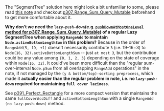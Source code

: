 The "SegmentTree" solution here might look a bit unfamiliar to some, please read [this note](https://www.yinxiang.com/everhub/note/b904af18-03fd-4dbc-a3d2-67a0daa1518e) and checkout [p307_Range_Sum_Query_Mutable](https://github.com/genxium/Leetcode/tree/master/p307_Range_Sum_Query_Mutable) beforehand to get more comfortable about it.

**Why don't we need the `lazy-push-down`(e.g. [`pushDownAtMostOneLevel` method for p307_Range_Sum_Query_Mutable]((https://github.com/genxium/Leetcode/blob/b1d3f2b2a54214ce1daea3898fa4cd5c4cd9085e/p307_Range_Sum_Query_Mutable/submission_segtree.cpp#L66))) of a regular Lazy SegmentTree when applying `RangeAdd` to maintain `Node.activeBottomLengthSum` in this problem?** Because in the order of `RangeAdd(5, 19, +1)` doesn't necessarily contribute `3` (i.e. 19-16=3) to `Node(16, 32).activeBottomLengthSum` -- just `at most 3`, but the contribution could be any value among `{0, 1, 2, 3}` depending on the state of coverage within `Node(16, 32)`. It could've been more difficult than the "regular sum-over-interval  `Node.pSum` from all overlapping `RangeAdd` operations" in the note, if not managed by the `(y & bottom/top)-sorting preprocess`, which made it **actually easier than the regular problem in note, i.e. no `lazy-push-down` required for maintaining `full cover laziness`**.

See [p391_Perfect_Rectangle](https://github.com/genxium/Leetcode/tree/master/p391_Perfect_Rectangle) for a more compact version that maintains the same `fullCoverAccDiff` and `activeBottomLengthSum` with a single `RangeAdd (no lazy-push-down)` method.
